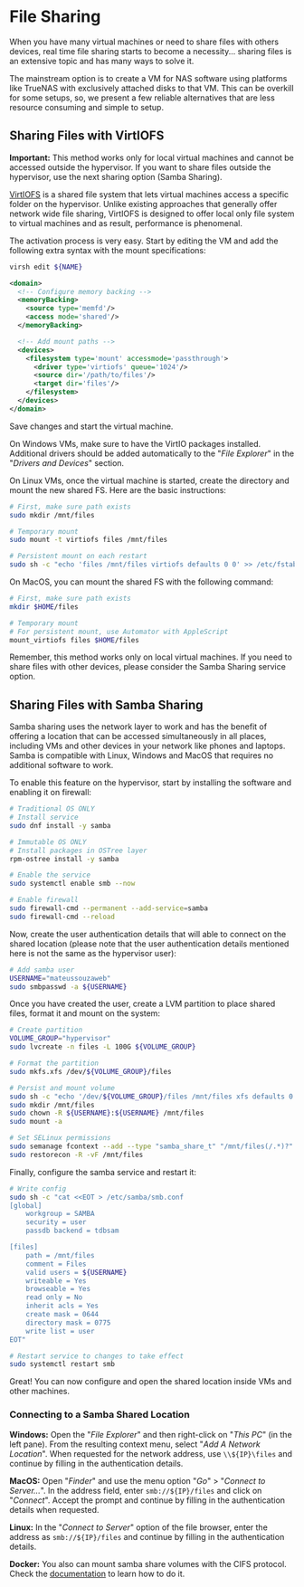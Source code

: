 # File Sharing

When you have many virtual machines or need to share files with others devices, real time file sharing starts to become a necessity... sharing files is an extensive topic and has many ways to solve it.

The mainstream option is to create a VM for NAS software using platforms like TrueNAS with exclusively attached disks to that VM. This can be overkill for some setups, so, we present a few reliable alternatives that are less resource consuming and simple to setup.

## Sharing Files with VirtIOFS

**Important:** This method works only for local virtual machines and cannot be accessed outside the hypervisor. If you want to share files outside the hypervisor, use the next sharing option (Samba Sharing).

[VirtIOFS](https://virtio-fs.gitlab.io/) is a shared file system that lets virtual machines access a specific folder on the hypervisor. Unlike existing approaches that generally offer network wide file sharing, VirtIOFS is designed to offer local only file system to virtual machines and as result, performance is phenomenal.

The activation process is very easy. Start by editing the VM and add the following extra syntax with the mount specifications:

```bash
virsh edit ${NAME}
```

```xml
<domain>
  <!-- Configure memory backing -->
  <memoryBacking>
    <source type='memfd'/>
    <access mode='shared'/>
  </memoryBacking>

  <!-- Add mount paths -->
  <devices>
    <filesystem type='mount' accessmode='passthrough'>
      <driver type='virtiofs' queue='1024'/>
      <source dir='/path/to/files'/>
      <target dir='files'/>
    </filesystem>
  </devices>
</domain>
```

Save changes and start the virtual machine. 

On Windows VMs, make sure to have the VirtIO packages installed. Additional drivers should be added automatically to the "*File Explorer*" in the "*Drivers and Devices*" section.

On Linux VMs, once the virtual machine is started, create the directory and mount the new shared FS. Here are the basic instructions:

```bash
# First, make sure path exists
sudo mkdir /mnt/files

# Temporary mount
sudo mount -t virtiofs files /mnt/files

# Persistent mount on each restart
sudo sh -c "echo 'files /mnt/files virtiofs defaults 0 0' >> /etc/fstab"
```

On MacOS, you can mount the shared FS with the following command:

```bash
# First, make sure path exists
mkdir $HOME/files

# Temporary mount
# For persistent mount, use Automator with AppleScript 
mount_virtiofs files $HOME/files
```

Remember, this method works only on local virtual machines. If you need to share files with other devices, please consider the Samba Sharing service option.

## Sharing Files with Samba Sharing

Samba sharing uses the network layer to work and has the benefit of offering a location that can be accessed simultaneously in all places, including VMs and other devices in your network like phones and laptops. Samba is compatible with Linux, Windows and MacOS that requires no additional software to work. 

To enable this feature on the hypervisor, start by installing the software and enabling it on firewall:

```bash
# Traditional OS ONLY 
# Install service
sudo dnf install -y samba

# Immutable OS ONLY
# Install packages in OSTree layer
rpm-ostree install -y samba

# Enable the service
sudo systemctl enable smb --now

# Enable firewall
sudo firewall-cmd --permanent --add-service=samba
sudo firewall-cmd --reload
```

Now, create the user authentication details that will able to connect on the shared location (please note that the user authentication details mentioned here is not the same as the hypervisor user):

```bash
# Add samba user
USERNAME="mateussouzaweb"
sudo smbpasswd -a ${USERNAME}
```

Once you have created the user, create a LVM partition to place shared files, format it and mount on the system:

```bash
# Create partition
VOLUME_GROUP="hypervisor"
sudo lvcreate -n files -L 100G ${VOLUME_GROUP}

# Format the partition
sudo mkfs.xfs /dev/${VOLUME_GROUP}/files

# Persist and mount volume
sudo sh -c "echo '/dev/${VOLUME_GROUP}/files /mnt/files xfs defaults 0 0' >> /etc/fstab"
sudo mkdir /mnt/files
sudo chown -R ${USERNAME}:${USERNAME} /mnt/files
sudo mount -a

# Set SELinux permissions
sudo semanage fcontext --add --type "samba_share_t" "/mnt/files(/.*)?"
sudo restorecon -R -vF /mnt/files
```

Finally, configure the samba service and restart it:

```bash
# Write config
sudo sh -c "cat <<EOT > /etc/samba/smb.conf
[global]
    workgroup = SAMBA
    security = user
    passdb backend = tdbsam

[files]
    path = /mnt/files
    comment = Files
    valid users = ${USERNAME}
    writeable = Yes
    browseable = Yes
    read only = No
    inherit acls = Yes
    create mask = 0644
    directory mask = 0775
    write list = user
EOT"

# Restart service to changes to take effect
sudo systemctl restart smb
```

Great! You can now configure and open the shared location inside VMs and other machines.

### Connecting to a Samba Shared Location

**Windows:** Open the "*File Explorer*" and then right-click on "*This PC*" (in the left pane). From the resulting context menu, select "*Add A Network Location*". When requested for the network address, use ``\\${IP}\files`` and continue by filling in the authentication details.

**MacOS:** Open "*Finder*" and use the menu option "*Go*" > "*Connect to Server...*". In the address field, enter ``smb://${IP}/files`` and click on "*Connect*". Accept the prompt and continue by filling in the authentication details when requested.

**Linux:** In the "*Connect to Server*" option of the file browser, enter the address as ``smb://${IP}/files`` and continue by filling in the authentication details.

**Docker:** You also can mount samba share volumes with the CIFS protocol. Check the [documentation](https://docs.docker.com/storage/volumes/#create-cifssamba-volumes) to learn how to do it.
